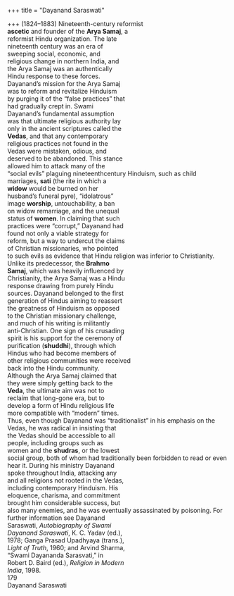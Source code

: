 +++
title = "Dayanand Saraswati"

+++
(1824–1883) Nineteenth-century reformist  
**ascetic** and founder of the **Arya Samaj**, a  
reformist Hindu organization. The late  
nineteenth century was an era of  
sweeping social, economic, and  
religious change in northern India, and  
the Arya Samaj was an authentically  
Hindu response to these forces.  
Dayanand’s mission for the Arya Samaj  
was to reform and revitalize Hinduism  
by purging it of the “false practices” that  
had gradually crept in. Swami  
Dayanand’s fundamental assumption  
was that ultimate religious authority lay  
only in the ancient scriptures called the  
**Vedas**, and that any contemporary  
religious practices not found in the  
Vedas were mistaken, odious, and  
deserved to be abandoned. This stance  
allowed him to attack many of the  
“social evils” plaguing nineteenthcentury Hinduism, such as child  
marriages, **sati** (the rite in which a  
**widow** would be burned on her  
husband’s funeral pyre), “idolatrous”  
image **worship**, untouchability, a ban  
on widow remarriage, and the unequal  
status of **women**. In claiming that such  
practices were “corrupt,” Dayanand had  
found not only a viable strategy for  
reform, but a way to undercut the claims  
of Christian missionaries, who pointed  
to such evils as evidence that Hindu religion was inferior to Christianity.  
Unlike its predecessor, the **Brahmo**  
**Samaj**, which was heavily influenced by  
Christianity, the Arya Samaj was a Hindu  
response drawing from purely Hindu  
sources. Dayanand belonged to the first  
generation of Hindus aiming to reassert  
the greatness of Hinduism as opposed  
to the Christian missionary challenge,  
and much of his writing is militantly  
anti-Christian. One sign of his crusading  
spirit is his support for the ceremony of  
purification (**shuddhi**), through which  
Hindus who had become members of  
other religious communities were received  
back into the Hindu community.  
Although the Arya Samaj claimed that  
they were simply getting back to the  
**Veda**, the ultimate aim was not to  
reclaim that long-gone era, but to  
develop a form of Hindu religious life  
more compatible with “modern” times.  
Thus, even though Dayanand was “traditionalist” in his emphasis on the  
Vedas, he was radical in insisting that  
the Vedas should be accessible to all  
people, including groups such as  
women and the **shudras**, or the lowest  
social group, both of whom had traditionally been forbidden to read or even  
hear it. During his ministry Dayanand  
spoke throughout India, attacking any  
and all religions not rooted in the Vedas,  
including contemporary Hinduism. His  
eloquence, charisma, and commitment  
brought him considerable success, but  
also many enemies, and he was eventually assassinated by poisoning. For further information see Dayanand  
Saraswati, *Autobiography of Swami*  
*Dayanand Saraswati*, K. C. Yadav (ed.),  
1978; Ganga Prasad Upadhyaya (trans.),  
*Light of Truth*, 1960; and Arvind Sharma,  
“Swami Dayananda Sarasvati,” in  
Robert D. Baird (ed.), *Religion in Modern*  
*India*, 1998.  
179  
Dayanand Saraswati